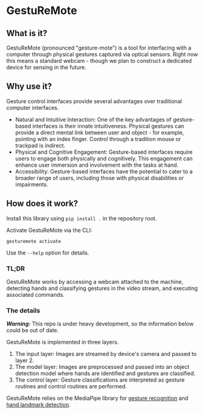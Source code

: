 
# GestuReMote

## What is it?

GestuReMote (pronounced "gesture-mote") is a tool for interfacing with a computer through physical gestures captured via optical sensors. Right now this means a standard webcam - though we plan to construct a dedicated device for sensing in the future.

## Why use it?

Gesture control interfaces provide several advantages over traditional computer interfaces.

* Natural and Intuitive Interaction: One of the key advantages of gesture-based interfaces is their innate intuitiveness. Physical gestures can provide a direct mental link between user and object - for example, pointing with an index finger. Control through a tradition mouse or trackpad is indirect.
* Physical and Cognitive Engagement: Gesture-based interfaces require users to engage both physically and cognitively. This engagement can enhance user immersion and involvement with the tasks at hand.
* Accessibility: Gesture-based interfaces have the potential to cater to a broader range of users, including those with physical disabilities or impairments.

## How does it work?

Install this library using `pip install .` in the repository root.

Activate GestuReMote via the CLI:

```
gesturemote activate
```

Use the `--help` option for details.

### TL;DR

GestuReMote works by accessing a webcam attached to the machine, detecting hands and classifying gestures in the video stream, and executing associated commands.

### The details

***Warning:*** This repo is under heavy development, so the information below could be out of date.

GestuReMote is implemented in three layers.
1. The input layer: Images are streamed by device's camera and passed to layer 2.
2. The model layer: Images are preprocessed and passed into an object detection model where hands are identified and gestures are classified.
3. The control layer: Gesture classifications are interpreted as gesture routines and control routines are performed.

GestuReMote relies on the MediaPipe library for [gesture recognition](https://developers.google.com/mediapipe/solutions/vision/gesture_recognizer) and [hand landmark detection](https://developers.google.com/mediapipe/solutions/vision/hand_landmarker).

